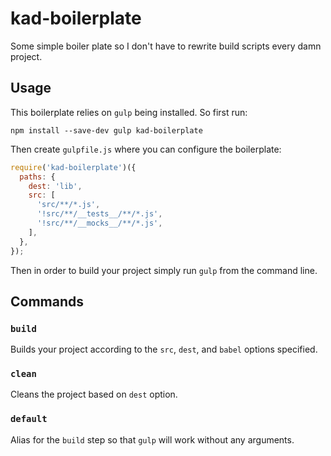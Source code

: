 # kad-boilerplate

Some simple boiler plate so I don't have to rewrite build scripts every damn project.

## Usage

This boilerplate relies on `gulp` being installed. So first run:

```
npm install --save-dev gulp kad-boilerplate
```

Then create `gulpfile.js` where you can configure the boilerplate:

```javascript
require('kad-boilerplate')({
  paths: {
    dest: 'lib',
    src: [
      'src/**/*.js',
      '!src/**/__tests__/**/*.js',
      '!src/**/__mocks__/**/*.js',
    ],
  },
});
```

Then in order to build your project simply run `gulp` from the command line.

## Commands

### `build`

Builds your project according to the `src`, `dest`, and `babel` options specified.

### `clean`

Cleans the project based on `dest` option.

### `default`

Alias for the `build` step so that `gulp` will work without any arguments.
